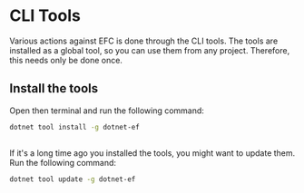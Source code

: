 # CLI Tools
Various actions against EFC is done through the CLI tools. The tools are installed as a global tool, so you can use them from any project. Therefore, this needs only be done once.

## Install the tools
Open then terminal and run the following command:
```bash
dotnet tool install -g dotnet-ef
```


##
If it's a long time ago you installed the tools, you might want to update them. Run the following command:
```bash
dotnet tool update -g dotnet-ef
```